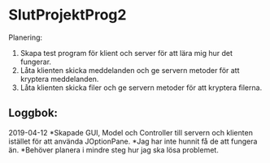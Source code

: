 # SlutProjektProg2
Planering:
1. Skapa test program för klient och server för att lära mig hur det fungerar.
2. Låta klienten skicka meddelanden och ge servern metoder för att kryptera meddelanden.
3. Låta klienten skicka filer och ge servern metoder för att kryptera filerna.


## Loggbok:
2019-04-12
*Skapade GUI, Model och Controller till servern och klienten istället för att använda JOptionPane.
*Jag har inte hunnit få de att fungera än.
*Behöver planera i mindre steg hur jag ska lösa problemet.
